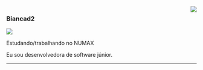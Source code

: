 <img align='right' src="https://github-readme-stats.vercel.app/api/top-langs/?username=biancad2&theme=dracula&layout=compact">

### Biancad2

<img src="https://img.shields.io/static/v1?label=Overview&message=SEUNOME&color=f8efd4&style=for-the-badge&logo=GitHub">

<p>

Estudando/trabalhando no NUMAX<br/>

Eu sou desenvolvedora de software júnior.


</p>
<hr>
